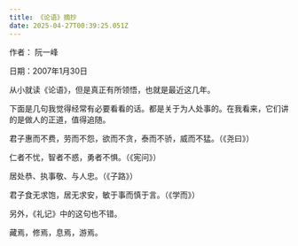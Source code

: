 ```yaml
---
title: 《论语》摘抄
date: 2025-04-27T00:39:25.051Z
---
```



作者： 阮一峰

日期：2007年1月30日

从小就读《论语》，但是真正有所领悟，也就是最近这几年。

下面是几句我觉得经常有必要看看的话。都是关于为人处事的。在我看来，它们讲的是做人的正道，值得追随。

君子惠而不费，劳而不怨，欲而不贪，泰而不骄，威而不猛。（《尧曰》）

仁者不忧，智者不惑，勇者不惧。（《宪问》）

居处恭、执事敬、与人忠。（《子路》）

君子食无求饱，居无求安，敏于事而慎于言。（《学而》）

另外，《礼记》中的这句也不错。

藏焉，修焉，息焉，游焉。